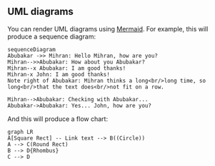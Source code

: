 ## UML diagrams

You can render UML diagrams using [Mermaid](https://mermaidjs.github.io/). For example, this will produce a sequence diagram:

```mermaid
sequenceDiagram
Abubakar ->> Mihran: Hello Mihran, how are you?
Mihran-->>Abubakar: How about you Abubakar?
Mihran--x Abubakar: I am good thanks!
Mihran-x John: I am good thanks!
Note right of Abubakar: Mihran thinks a long<br/>long time, so long<br/>that the text does<br/>not fit on a row.

Mihran-->Abubakar: Checking with Abubakar...
Abubakar->Abubakar: Yes... John, how are you?
```

And this will produce a flow chart:

```mermaid
graph LR
A[Square Rect] -- Link text --> B((Circle))
A --> C(Round Rect)
B --> D{Rhombus}
C --> D
```

